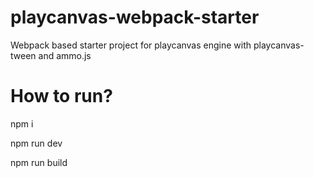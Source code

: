# playcanvas-webpack-starter
Webpack based starter project for playcanvas engine with playcanvas-tween and ammo.js

# How to run?
npm i

npm run dev

npm run build